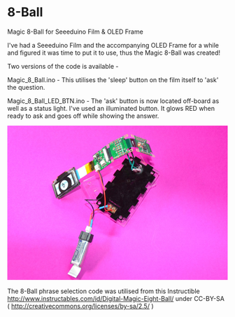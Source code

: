 8-Ball
======

Magic 8-Ball for Seeeduino Film &amp; OLED Frame

I've had a Seeeduino Film and the accompanying OLED Frame for a while and figured it was time to put it to use, thus the Magic 8-Ball was created!

Two versions of the code is available - 

Magic_8_Ball.ino - This utilises the 'sleep' button on the film itself to 'ask' the question.

Magic_8_Ball_LED_BTN.ino - The 'ask' button is now located off-board as well as a status light. I've used an illuminated button. It glows RED when ready to ask and goes off while showing the answer.

![Image of Magic 8-Ball ready for insertion into box](https://raw.githubusercontent.com/ibuildrockets/8-Ball/master/images/1.jpg)


The 8-Ball phrase selection code was utilised from this Instructible http://www.instructables.com/id/Digital-Magic-Eight-Ball/ under CC-BY-SA ( http://creativecommons.org/licenses/by-sa/2.5/ )
